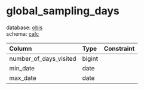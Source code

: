 # global_sampling_days
database: [obis](../)  
schema: [calc](calc)  

|Column|Type|Constraint|
|:---|:---|:---|
|number_of_days_visited|bigint||
|min_date|date||
|max_date|date||
